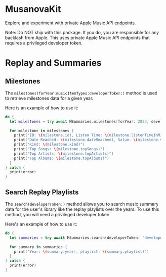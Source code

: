 # MusanovaKit

Explore and experiment with private Apple Music API endpoints. 

Note: Do NOT ship with this package. If you do, you are responsible for any backlash from Apple. This uses private Apple Music API endpoints that requires a privileged developer token.

# Replay and Summaries

## Milestones

The `milestones(forYear:musicItemTypes:developerToken:)` method is used to retrieve milestones data for a given year.

Here is an example of how to use it:

```swift
do {
  let milestones = try await MSummaries.milestones(forYear: 2023, developerToken: "your_developer_token")
  
  for milestone in milestones {
    print("ID: \(milestone.id), Listen Time: \(milestone.listenTimeInMinutes)")
    print("Date Reached: \(milestone.dateReached), Value: \(milestone.value)")
    print("Kind: \(milestone.kind)")
    print("Top Songs: \(milestone.topSongs)")
    print("Top Artists: \(milestone.topArtists)")
    print("Top Albums: \(milestone.topAlbums)")
  }
} catch {
  print(error)
}
```

## Search Replay Playlists

The `search(developerToken:)` method allows you to search music summary data for the user's library like the replay playlists over the years. To use this method, you will need a privileged developer token.

Here's an example of how to use it:

```swift
do {
  let summaries = try await MSummaries.search(developerToken: "developer_token")
    
  for summary in summaries {
    print("Year: \(summary.year), playlist: \(summary.playlist)")
  }
} catch {
  print(error)
}
```
